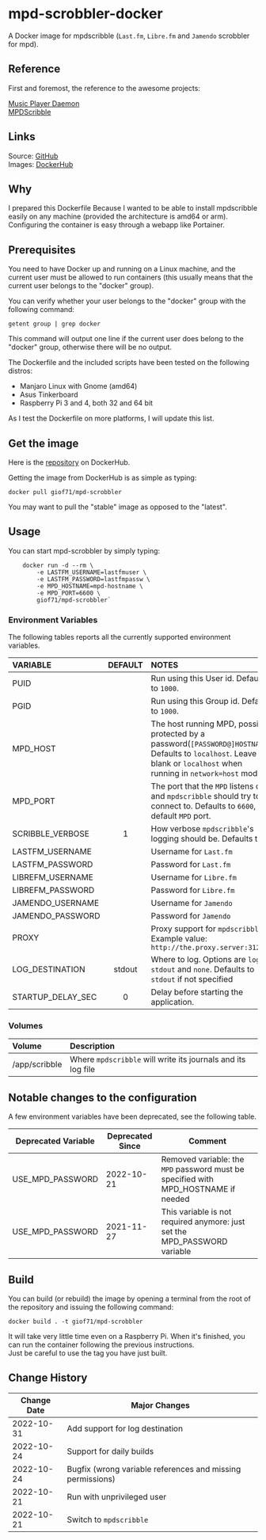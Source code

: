 # mpd-scrobbler-docker

A Docker image for mpdscribble (`Last.fm`, `Libre.fm` and `Jamendo` scrobbler for mpd).

## Reference

First and foremost, the reference to the awesome projects:

[Music Player Daemon](https://www.musicpd.org/)  
[MPDScribble](https://www.musicpd.org/clients/mpdscribble/)

## Links

Source: [GitHub](https://github.com/giof71/mpd-scrobbler-docker)  
Images: [DockerHub](https://hub.docker.com/r/giof71/mpd-scrobbler)

## Why

I prepared this Dockerfile Because I wanted to be able to install mpdscribble easily on any machine (provided the architecture is amd64 or arm). Configuring the container is easy through a webapp like Portainer.

## Prerequisites

You need to have Docker up and running on a Linux machine, and the current user must be allowed to run containers (this usually means that the current user belongs to the "docker" group).

You can verify whether your user belongs to the "docker" group with the following command:

`getent group | grep docker`

This command will output one line if the current user does belong to the "docker" group, otherwise there will be no output.

The Dockerfile and the included scripts have been tested on the following distros:

- Manjaro Linux with Gnome (amd64)
- Asus Tinkerboard
- Raspberry Pi 3 and 4, both 32 and 64 bit

As I test the Dockerfile on more platforms, I will update this list.

## Get the image

Here is the [repository](https://hub.docker.com/repository/docker/giof71/mpd-scrobbler) on DockerHub.

Getting the image from DockerHub is as simple as typing:

`docker pull giof71/mpd-scrobbler`

You may want to pull the "stable" image as opposed to the "latest".

## Usage

You can start mpd-scrobbler by simply typing:

```text
    docker run -d --rm \
        -e LASTFM_USERNAME=lastfmuser \
        -e LASTFM_PASSWORD=lastfmpassw \
        -e MPD_HOSTNAME=mpd-hostname \
        -e MPD_PORT=6600 \
        giof71/mpd-scrobbler`
```

### Environment Variables

The following tables reports all the currently supported environment variables.

VARIABLE|DEFAULT|NOTES
:---|:---:|:---
PUID||Run using this User id. Defaults to `1000`.
PGID||Run using this Group id. Defaults to `1000`.
MPD_HOST||The host running MPD, possibly protected by a password(`[PASSWORD@]HOSTNAME`). Defaults to `localhost`. Leave blank or `localhost` when running in `network=host` mode.
MPD_PORT||The port that the `MPD` listens on and `mpdscribble` should try to connect to. Defaults to `6600`, the default `MPD` port.
SCRIBBLE_VERBOSE|1|How verbose `mpdscribble`'s logging should be. Defaults to `1`.
LASTFM_USERNAME||Username for `Last.fm`
LASTFM_PASSWORD||Password for `Last.fm`
LIBREFM_USERNAME||Username for `Libre.fm`
LIBREFM_PASSWORD||Password for `Libre.fm`
JAMENDO_USERNAME||Username for `Jamendo`
JAMENDO_PASSWORD||Password for `Jamendo`
PROXY||Proxy support for `mpdscribble`. Example value: `http://the.proxy.server:3128`
LOG_DESTINATION|stdout|Where to log. Options are `log`, `stdout` and `none`. Defaults to `stdout` if not specified
STARTUP_DELAY_SEC|0|Delay before starting the application.

### Volumes

Volume|Description
:---|:---
/app/scribble|Where `mpdscribble` will write its journals and its log file

## Notable changes to the configuration

A few environment variables have been deprecated, see the following table.

Deprecated Variable|Deprecated Since|Comment
---|---|---
USE_MPD_PASSWORD|2022-10-21|Removed variable: the `MPD` password must be specified with MPD_HOSTNAME if needed
USE_MPD_PASSWORD|2021-11-27|This variable is not required anymore: just set the MPD_PASSWORD variable

## Build

You can build (or rebuild) the image by opening a terminal from the root of the repository and issuing the following command:

`docker build . -t giof71/mpd-scrobbler`

It will take very little time even on a Raspberry Pi. When it's finished, you can run the container following the previous instructions.  
Just be careful to use the tag you have just built.

## Change History

Change Date|Major Changes
---|---
2022-10-31|Add support for log destination
2022-10-24|Support for daily builds
2022-10-24|Bugfix (wrong variable references and missing permissions)
2022-10-21|Run with unprivileged user
2022-10-21|Switch to `mpdscribble`
